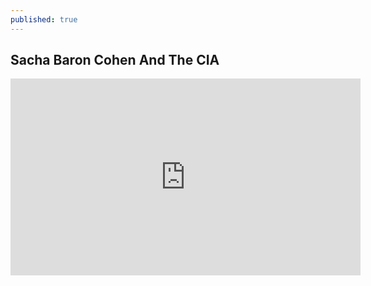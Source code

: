```yaml
---
published: true
---
```

## Sacha Baron Cohen And The CIA


<iframe width="560" height="315" src="https://www.youtube.com/embed/jfb8zuLn48M" title="YouTube video player" frameborder="0" allow="accelerometer; autoplay; clipboard-write; encrypted-media; gyroscope; picture-in-picture" allowfullscreen></iframe>
